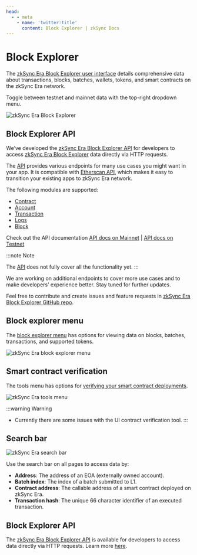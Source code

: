 ```yaml
---
head:
  - - meta
    - name: 'twitter:title'
      content: Block Explorer | zkSync Docs
---
```


# Block Explorer

The [zkSync Era Block Explorer user interface](https://explorer.zksync.io/) details comprehensive data about
transactions, blocks, batches, wallets, tokens, and smart contracts on the zkSync Era network.

Toggle between testnet and mainnet data with the top-right dropdown menu.

![zkSync Era Block Explorer](../../../assets/images/block-explorer-front-ui.png)

## Block Explorer API

We’ve developed the [zkSync Era Block Explorer API](https://block-explorer-api.mainnet.zksync.io/docs) for developers to
access [zkSync Era Block Explorer](https://explorer.zksync.io/) data directly via HTTP requests.

The [API](https://block-explorer-api.mainnet.zksync.io/docs) provides various endpoints for many use cases you might
want in your app. It is compatible with [Etherscan API](https://docs.etherscan.io/), which makes it easy to transition
your existing apps to zkSync Era network.

The following modules are supported:

- [Contract](https://block-explorer-api.mainnet.zksync.io/docs#/Contract%20API)
- [Account](https://block-explorer-api.mainnet.zksync.io/docs#/Account%20API)
- [Transaction](https://block-explorer-api.mainnet.zksync.io/docs#/Transaction%20API)
- [Logs](https://block-explorer-api.mainnet.zksync.io/docs#/Logs%20API)
- [Block](https://block-explorer-api.mainnet.zksync.io/docs#/Block%20API)

Check out the API documentation [API docs on Mainnet](https://block-explorer-api.mainnet.zksync.io/docs) |
[API docs on Testnet](https://block-explorer-api.testnets.zksync.dev/docs)

:::note Note

The [API](https://block-explorer-api.mainnet.zksync.io/docs) does not fully cover all the functionality yet. :::

We are working on additional endpoints to cover more use cases and to make developers’ experience better. Stay tuned for
further updates.

Feel free to contribute and create issues and feature requests in
[zkSync Era Block Explorer GitHub repo](https://github.com/matter-labs/block-explorer).

## Block explorer menu

The [block explorer menu](./block-explorer-menu.md) has options for viewing data on blocks, batches, transactions, and
supported tokens.

![zkSync Era block explorer menu](../../../assets/images/block-explorer-menu.png)

## Smart contract verification

The tools menu has options for [verifying your smart contract deployments](./contract-verification.md).

![zkSync Era tools menu](../../../assets/images/tools-menu.png)

:::warning Warning

- Currently there are some issues with the UI contract verification tool. :::

## Search bar

![zkSync Era search bar](../../../assets/images/search-bar.png)

Use the search bar on all pages to access data by:

- **Address**: The address of an EOA (externally owned account).
- **Batch index**: The index of a batch submitted to L1.
- **Contract address**: The callable address of a smart contract deployed on zkSync Era.
- **Transaction hash**: The unique 66 character identifier of an executed transaction.

## Block Explorer API

The [zkSync Era Block Explorer API](https://block-explorer-api.mainnet.zksync.io/docs) is available for developers to
access data directly via HTTP requests. Learn more [here](./block-explorer-api.md).
